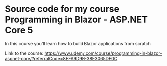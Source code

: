 # Source code for my course Programming in Blazor - ASP.NET Core 5

In this course you'll learn how to build Blazor applications from scratch

Link to the course: https://www.udemy.com/course/programming-in-blazor-aspnet-core/?referralCode=8EFA9D9FF38E3065DF0C
